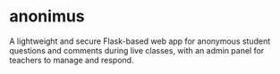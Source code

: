 # anonimus
A lightweight and secure Flask-based web app for anonymous student questions and comments during live classes, with an admin panel for teachers to manage and respond.
